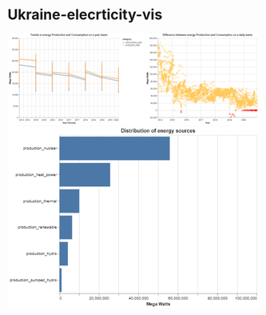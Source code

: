 # Ukraine-elecrticity-vis

![](visualization%20(3).png?raw=true)
![](visualization%20(4).png?raw=true)

